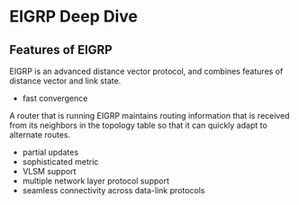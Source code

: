 # EIGRP Deep Dive

## Features of EIGRP

EIGRP is an advanced distance vector protocol, and combines features of distance vector and link state.

* fast convergence

A router that is running EIGRP maintains routing information that is received from its neighbors in the topology table so that it can quickly adapt to alternate routes.

* partial updates
* sophisticated metric
* VLSM support
* multiple network layer protocol support
* seamless connectivity across data-link protocols

